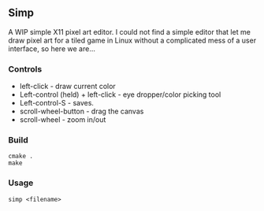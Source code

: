 ## Simp
A WIP simple X11 pixel art editor. I could not find a simple editor that let me draw pixel art for a tiled game in Linux without a complicated mess of a user interface, so here we are...

### Controls

 * left-click - draw current color
 * Left-control (held) + left-click - eye dropper/color picking tool
 * Left-control-S - saves.
 * scroll-wheel-button - drag the canvas
 * scroll-wheel - zoom in/out

### Build
```
cmake .
make
```

### Usage
`simp <filename>`
